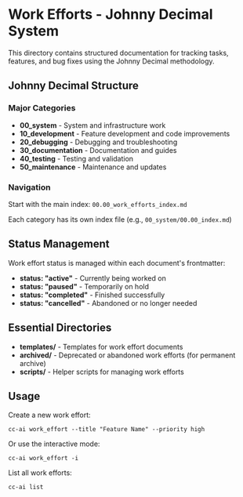 # Work Efforts - Johnny Decimal System

This directory contains structured documentation for tracking tasks, features, and bug fixes using the Johnny Decimal methodology.

## Johnny Decimal Structure

### Major Categories
- **00_system** - System and infrastructure work
- **10_development** - Feature development and code improvements
- **20_debugging** - Debugging and troubleshooting
- **30_documentation** - Documentation and guides
- **40_testing** - Testing and validation
- **50_maintenance** - Maintenance and updates

### Navigation
Start with the main index: `00.00_work_efforts_index.md`

Each category has its own index file (e.g., `00_system/00.00_index.md`)

## Status Management
Work effort status is managed within each document's frontmatter:
- **status: "active"** - Currently being worked on
- **status: "paused"** - Temporarily on hold
- **status: "completed"** - Finished successfully
- **status: "cancelled"** - Abandoned or no longer needed

## Essential Directories
- **templates/** - Templates for work effort documents
- **archived/** - Deprecated or abandoned work efforts (for permanent archive)
- **scripts/** - Helper scripts for managing work efforts

## Usage

Create a new work effort:
```
cc-ai work_effort --title "Feature Name" --priority high
```

Or use the interactive mode:
```
cc-ai work_effort -i
```

List all work efforts:
```
cc-ai list
```
